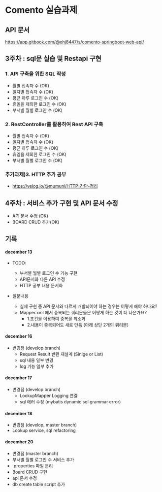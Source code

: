 # Comento 실습과제
## API 문서
https://app.gitbook.com/@ohj8447/s/comento-springboot-web-api/

## 3주차 : sql문 실습 및 Restapi 구현

### 1. API 구축을 위한 SQL 작성
- 월별 접속자 수 (OK)
- 일자별 접속자 수 (OK)
- 평균 하루 로그인 수 (OK)
- 휴일을 제외한 로그인 수 (OK)
- 부서별 월별 로그인 수 (OK)

### 2. RestController를 활용하여 Rest API 구축
- 월별 접속자 수 (OK)
- 일자별 접속자 수 (OK)
- 평균 하루 로그인 수 (OK)
- 휴일을 제외한 로그인 수 (OK)
- 부서별 월별 로그인 수 (OK)

### 추가과제)3. HTTP 추가 공부
- https://velog.io/@mumuni/HTTP-간단-정리

## 4주차 : 서비스 추가 구현 및 API 문서 수정
- API 문서 수정 (OK)
- BOARD CRUD 추가(OK)

## 기록

#### december 13
- TODO: 
  - 부서별 월별 로그인 수 기능 구현
  - API문서와 다른 API 수정
  - HTTP 공부 내용 문서화
  
- 질문내용 
  - 실제 구현 중 API 문서와 다르게 개발되어야 하는 경우는 어떻게 해야 하나요?
  - Mapper.xml 에서 중복되는 쿼리문들은 어떻게 하는 것이 더 나은가요?
    - 1.조건을 이용하여 중복을 최소화 
    - 2.내용이 중복되어도 새로 만듬 (아래 상단 2개의 쿼리문)

#### december 16

- 변경점 (develop branch)
  - Request Result 반환 재설계 (Sinlge or List)
  - sql 내용 일부 변경
  - log 기능 일부 추가
  
#### december 17
- 변경점 (develop branch)
  - LookupMapper Logging 연결
  - sql 에러 수정 (mybatis dynamic sql grammar error)

#### december 18
- 변경점 (develop, master branch)
 - Lookup service, sql refactoring
 
#### december 20
- 변경점 (master branch)
 - 부서별 월별 로그인 수 서비스 추가
 - .properties 파일 분리
 - Board CRUD 구현
 - api 문서 수정
 - db create table script 추가